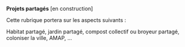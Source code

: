 **Projets partagés** [en construction]


Cette rubrique portera sur les aspects suivants :


Habitat partagé, jardin partagé, compost collectif ou broyeur partagé, coloniser la ville, AMAP, …

